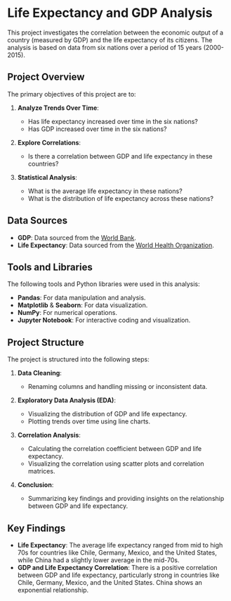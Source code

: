 # Life Expectancy and GDP Analysis

This project investigates the correlation between the economic output of a country (measured by GDP) and the life expectancy of its citizens. The analysis is based on data from six nations over a period of 15 years (2000-2015).

## Project Overview

The primary objectives of this project are to:

1. **Analyze Trends Over Time**:
   - Has life expectancy increased over time in the six nations?
   - Has GDP increased over time in the six nations?

2. **Explore Correlations**:
   - Is there a correlation between GDP and life expectancy in these countries?

3. **Statistical Analysis**:
   - What is the average life expectancy in these nations?
   - What is the distribution of life expectancy across these nations?

## Data Sources

- **GDP**: Data sourced from the [World Bank](https://data.worldbank.org/indicator/NY.GDP.MKTP.CD).
- **Life Expectancy**: Data sourced from the [World Health Organization](http://apps.who.int/gho/data/node.main.688).

## Tools and Libraries

The following tools and Python libraries were used in this analysis:

- **Pandas**: For data manipulation and analysis.
- **Matplotlib** & **Seaborn**: For data visualization.
- **NumPy**: For numerical operations.
- **Jupyter Notebook**: For interactive coding and visualization.

## Project Structure

The project is structured into the following steps:

1. **Data Cleaning**:
   - Renaming columns and handling missing or inconsistent data.

2. **Exploratory Data Analysis (EDA)**:
   - Visualizing the distribution of GDP and life expectancy.
   - Plotting trends over time using line charts.

3. **Correlation Analysis**:
   - Calculating the correlation coefficient between GDP and life expectancy.
   - Visualizing the correlation using scatter plots and correlation matrices.

4. **Conclusion**:
   - Summarizing key findings and providing insights on the relationship between GDP and life expectancy.

## Key Findings

- **Life Expectancy**: The average life expectancy ranged from mid to high 70s for countries like Chile, Germany, Mexico, and the United States, while China had a slightly lower average in the mid-70s.
- **GDP and Life Expectancy Correlation**: There is a positive correlation between GDP and life expectancy, particularly strong in countries like Chile, Germany, Mexico, and the United States. China shows an exponential relationship.
